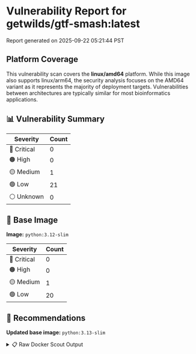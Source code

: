# Vulnerability Report for getwilds/gtf-smash:latest

Report generated on 2025-09-22 05:21:44 PST

## Platform Coverage

This vulnerability scan covers the **linux/amd64** platform. While this image also supports linux/arm64, the security analysis focuses on the AMD64 variant as it represents the majority of deployment targets. Vulnerabilities between architectures are typically similar for most bioinformatics applications.

## 📊 Vulnerability Summary

| Severity | Count |
|----------|-------|
| 🔴 Critical | 0 |
| 🟠 High | 0 |
| 🟡 Medium | 1 |
| 🟢 Low | 21 |
| ⚪ Unknown | 0 |

## 🐳 Base Image

**Image:** `python:3.12-slim`

| Severity | Count |
|----------|-------|
| 🔴 Critical | 0 |
| 🟠 High | 0 |
| 🟡 Medium | 1 |
| 🟢 Low | 20 |

## 🔄 Recommendations

**Updated base image:** `python:3.13-slim`

<details>
<summary>📋 Raw Docker Scout Output</summary>

```text
Target             │  getwilds/gtf-smash:latest  │    0C     0H     1M    21L   
    digest           │  7c3a8d4ba55a                       │                              
  Base image         │  python:3.12-slim                   │    0C     0H     1M    20L   
  Updated base image │  python:3.13-slim                   │    0C     0H     1M    20L   
                     │                                     │                              

What's next:
    View vulnerabilities → docker scout cves getwilds/gtf-smash:latest
    View base image update recommendations → docker scout recommendations getwilds/gtf-smash:latest
    Include policy results in your quickview by supplying an organization → docker scout quickview getwilds/gtf-smash:latest --org <organization>
```
</details>
